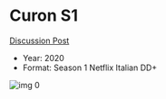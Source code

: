 # Curon S1

[Discussion Post](https://www.avsforum.com/threads/bass-eq-for-filtered-movies.2995212/post-59899480)

* Year: 2020
* Format: Season 1 Netflix Italian DD+

![img 0](https://i.imgur.com/GMpC9fP.jpg)

